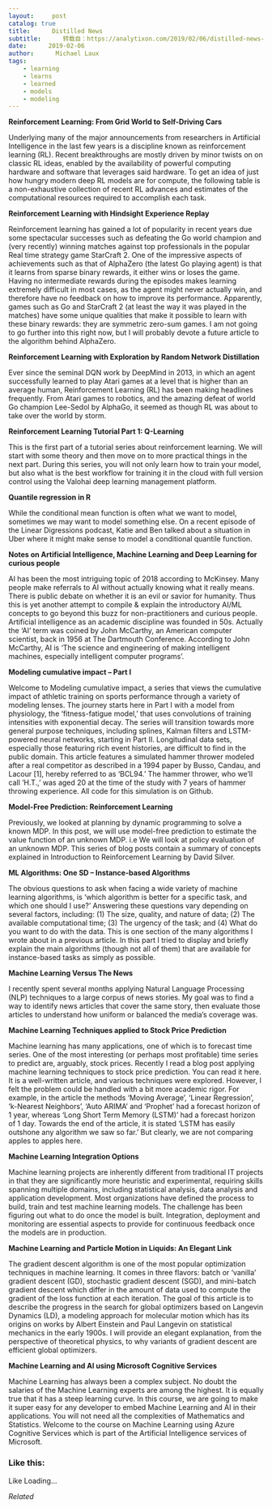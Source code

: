 ```yaml
---
layout:     post
catalog: true
title:      Distilled News
subtitle:      转载自：https://analytixon.com/2019/02/06/distilled-news-968/
date:      2019-02-06
author:      Michael Laux
tags:
    - learning
    - learns
    - learned
    - models
    - modeling
---
```


**Reinforcement Learning: From Grid World to Self-Driving Cars**

Underlying many of the major announcements from researchers in Artificial Intelligence in the last few years is a discipline known as reinforcement learning (RL). Recent breakthroughs are mostly driven by minor twists on on classic RL ideas, enabled by the availability of powerful computing hardware and software that leverages said hardware. To get an idea of just how hungry modern deep RL models are for compute, the following table is a non-exhaustive collection of recent RL advances and estimates of the computational resources required to accomplish each task.

**Reinforcement Learning with Hindsight Experience Replay**

Reinforcement learning has gained a lot of popularity in recent years due some spectacular successes such as defeating the Go world champion and (very recently) winning matches against top professionals in the popular Real time strategy game StarCraft 2. One of the impressive aspects of achievements such as that of AlphaZero (the latest Go playing agent) is that it learns from sparse binary rewards, it either wins or loses the game. Having no intermediate rewards during the episodes makes learning extremely difficult in most cases, as the agent might never actually win, and therefore have no feedback on how to improve its performance. Apparently, games such as Go and StarCraft 2 (at least the way it was played in the matches) have some unique qualities that make it possible to learn with these binary rewards: they are symmetric zero-sum games. I am not going to go further into this right now, but I will probably devote a future article to the algorithm behind AlphaZero.

**Reinforcement Learning with Exploration by Random Network Distillation**

Ever since the seminal DQN work by DeepMind in 2013, in which an agent successfully learned to play Atari games at a level that is higher than an average human, Reinforcement Learning (RL) has been making headlines frequently. From Atari games to robotics, and the amazing defeat of world Go champion Lee-Sedol by AlphaGo, it seemed as though RL was about to take over the world by storm.

**Reinforcement Learning Tutorial Part 1: Q-Learning**

This is the first part of a tutorial series about reinforcement learning. We will start with some theory and then move on to more practical things in the next part. During this series, you will not only learn how to train your model, but also what is the best workflow for training it in the cloud with full version control using the Valohai deep learning management platform.

**Quantile regression in R**

While the conditional mean function is often what we want to model, sometimes we may want to model something else. On a recent episode of the Linear Digressions podcast, Katie and Ben talked about a situation in Uber where it might make sense to model a conditional quantile function.

**Notes on Artificial Intelligence, Machine Learning and Deep Learning for curious people**

AI has been the most intriguing topic of 2018 according to McKinsey. Many people make referrals to AI without actually knowing what it really means. There is public debate on whether it is an evil or savior for humanity. Thus this is yet another attempt to compile & explain the introductory AI/ML concepts to go beyond this buzz for non-practitioners and curious people. Artificial intelligence as an academic discipline was founded in 50s. Actually the ‘AI’ term was coined by John McCarthy, an American computer scientist, back in 1956 at The Dartmouth Conference. According to John McCarthy, AI is ‘The science and engineering of making intelligent machines, especially intelligent computer programs’.

**Modeling cumulative impact – Part I**

Welcome to Modeling cumulative impact, a series that views the cumulative impact of athletic training on sports performance through a variety of modeling lenses. The journey starts here in Part I with a model from physiology, the ‘fitness-fatigue model,’ that uses convolutions of training intensities with exponential decay. The series will transition towards more general purpose techniques, including splines, Kalman filters and LSTM-powered neural networks, starting in Part II. Longitudinal data sets, especially those featuring rich event histories, are difficult to find in the public domain. This article features a simulated hammer thrower modeled after a real competitor as described in a 1994 paper by Busso, Candau, and Lacour [1], hereby referred to as ‘BCL94.’ The hammer thrower, who we’ll call ‘H.T.,’ was aged 20 at the time of the study with 7 years of hammer throwing experience. All code for this simulation is on Github.

**Model-Free Prediction: Reinforcement Learning**

Previously, we looked at planning by dynamic programming to solve a known MDP. In this post, we will use model-free prediction to estimate the value function of an unknown MDP. i.e We will look at policy evaluation of an unknown MDP. This series of blog posts contain a summary of concepts explained in Introduction to Reinforcement Learning by David Silver.

**ML Algorithms: One SD – Instance-based Algorithms**

The obvious questions to ask when facing a wide variety of machine learning algorithms, is ‘which algorithm is better for a specific task, and which one should I use?’ Answering these questions vary depending on several factors, including: (1) The size, quality, and nature of data; (2) The available computational time; (3) The urgency of the task; and (4) What do you want to do with the data. This is one section of the many algorithms I wrote about in a previous article. In this part I tried to display and briefly explain the main algorithms (though not all of them) that are available for instance-based tasks as simply as possible.

**Machine Learning Versus The News**

I recently spent several months applying Natural Language Processing (NLP) techniques to a large corpus of news stories. My goal was to find a way to identify news articles that cover the same story, then evaluate those articles to understand how uniform or balanced the media’s coverage was.

**Machine Learning Techniques applied to Stock Price Prediction**

Machine learning has many applications, one of which is to forecast time series. One of the most interesting (or perhaps most profitable) time series to predict are, arguably, stock prices. Recently I read a blog post applying machine learning techniques to stock price prediction. You can read it here. It is a well-written article, and various techniques were explored. However, I felt the problem could be handled with a bit more academic rigor. For example, in the article the methods ‘Moving Average’, ‘Linear Regression’, ‘k-Nearest Neighbors’, ‘Auto ARIMA’ and ‘Prophet’ had a forecast horizon of 1 year, whereas ‘Long Short Term Memory (LSTM)’ had a forecast horizon of 1 day. Towards the end of the article, it is stated ‘LSTM has easily outshone any algorithm we saw so far.’ But clearly, we are not comparing apples to apples here.

**Machine Learning Integration Options**

Machine learning projects are inherently different from traditional IT projects in that they are significantly more heuristic and experimental, requiring skills spanning multiple domains, including statistical analysis, data analysis and application development. Most organizations have defined the process to build, train and test machine learning models. The challenge has been figuring out what to do once the model is built. Integration, deployment and monitoring are essential aspects to provide for continuous feedback once the models are in production.

**Machine Learning and Particle Motion in Liquids: An Elegant Link**

The gradient descent algorithm is one of the most popular optimization techniques in machine learning. It comes in three flavors: batch or ‘vanilla’ gradient descent (GD), stochastic gradient descent (SGD), and mini-batch gradient descent which differ in the amount of data used to compute the gradient of the loss function at each iteration. The goal of this article is to describe the progress in the search for global optimizers based on Langevin Dynamics (LD), a modeling approach for molecular motion which has its origins on works by Albert Einstein and Paul Langevin on statistical mechanics in the early 1900s. I will provide an elegant explanation, from the perspective of theoretical physics, to why variants of gradient descent are efficient global optimizers.

**Machine Learning and AI using Microsoft Cognitive Services**

Machine Learning has always been a complex subject. No doubt the salaries of the Machine Learning experts are among the highest. It is equally true that it has a steep learning curve. In this course, we are going to make it super easy for any developer to embed Machine Learning and AI in their applications. You will not need all the complexities of Mathematics and Statistics. Welcome to the course on Machine Learning using Azure Cognitive Services which is part of the Artificial Intelligence services of Microsoft.





### Like this:

Like Loading...


*Related*

